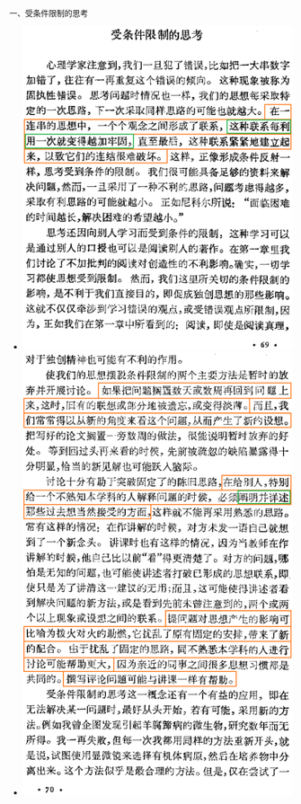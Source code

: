 一、受条件限制的思考  
* ![photo](/books/2018040607-The-Art-of-Scientific-Investigation/photo/014.png)  
* ![photo](/books/2018040607-The-Art-of-Scientific-Investigation/photo/015.png)  
